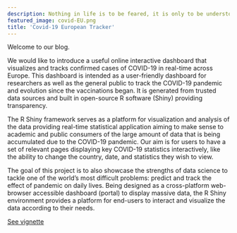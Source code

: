 ```yaml
---
description: Nothing in life is to be feared, it is only to be understood. Now is the time to understand more, so that we may fear less. Marie Curie
featured_image: covid-EU.png
title: 'Covid-19 European Tracker'
---
```


Welcome to our blog. 


We would like to introduce a useful online interactive dashboard that visualizes and tracks confirmed cases of COVID-19 in real-time across Europe. This dashboard is intended as a user-friendly dashboard for researchers as well as the general public to track the COVID-19 pandemic and evolution since the vaccinations began. It is generated from trusted data sources and built in open-source R software (Shiny) providing transparency.

The R Shiny framework serves as a platform for visualization and analysis of the data providing real-time statistical application aiming to make sense to academic and public consumers of the large amount of data that is being accumulated due to the COVID-19 pandemic. Our aim is for users to have a set of relevant pages displaying key COVID-19 statistics interactively, like the ability to change the country, date, and statistics they wish to view. 

The goal of this project is to also showcase the strengths of data science to tackle one of the world’s most difficult problems: predict and track the effect of pandemic on daily lives. Being designed as a cross-platform web-browser accessible dashboard (portal) to display massive data, the R Shiny environment provides a platform for end-users to interact and visualize the data according to their needs. 



[See vignette](/document.pdf)